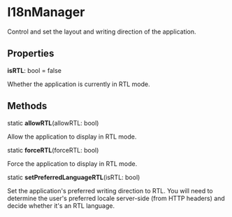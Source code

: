 # I18nManager

Control and set the layout and writing direction of the application.

## Properties

**isRTL**: bool = false

Whether the application is currently in RTL mode.

## Methods

static **allowRTL**(allowRTL: bool)

Allow the application to display in RTL mode.

static **forceRTL**(forceRTL: bool)

Force the application to display in RTL mode.

static **setPreferredLanguageRTL**(isRTL: bool)

Set the application's preferred writing direction to RTL. You will need to
determine the user's preferred locale server-side (from HTTP headers) and
decide whether it's an RTL language.
